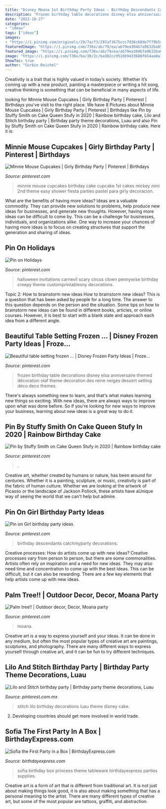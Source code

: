 ```yaml
---
title: "Disney Moana 1st Birthday Party Ideas - Birthday Descendants Catchmyparty Decorations"
description: "Frozen birthday table decorations disney elsa anniversaire themed décoration olaf theme decoration des reine neiges dessert setting déco deco themes"
date: "2022-10-27"
categories:
- "ideas"
tags: ["ideas"]
images:
- "https://i.pinimg.com/originals/29/7a/f3/297af3675ccc7d36c68de7f79b5afecf.jpg"
featuredImage: "https://i.pinimg.com/736x/ab/79/ea/ab79ea304b7a9632ba055ef8e4069c9f.jpg"
featured_image: "https://i.pinimg.com/736x/ab/79/ea/ab79ea304b7a9632ba055ef8e4069c9f.jpg"
image: "https://i.pinimg.com/736x/ba/38/2c/ba382cc9516b9433688f654aa8a72ba8--halloween-circus-theme-halloween.jpg"
ShowToc: true
author: "Corbin Reichel"
---
```



Creativity is a trait that is highly valued in today’s society. Whether it’s coming up with a new product, painting a masterpiece or writing a hit song, creative thinking is something that can be beneficial in many aspects of life.

	

		
looking for Minnie Mouse Cupcakes | Girly Birthday Party | Pinterest | Birthdays you've visit to the right place. We have 8 Pictures about Minnie Mouse Cupcakes | Girly Birthday Party | Pinterest | Birthdays like Pin by Stuffy Smith on Cake Queen Stufy in 2020 | Rainbow birthday cake, Lilo and Stitch birthday party | Birthday party theme decorations, Luau and also Pin by Stuffy Smith on Cake Queen Stufy in 2020 | Rainbow birthday cake. Here it is:
		
    
## Minnie Mouse Cupcakes | Girly Birthday Party | Pinterest | Birthdays

<img loading=lazy src="https://s-media-cache-ak0.pinimg.com/736x/f3/4d/26/f34d2642083819a5c642fd3b51823f64.jpg" onerror="this.onerror=null;this.src='https://tse4.mm.bing.net/th?id=OIP.2PZlqVfYC5sNHuk04CX9xAHaLH&amp;pid=15.1';" alt="Minnie Mouse Cupcakes | Girly Birthday Party | Pinterest | Birthdays">

_Source: pinterest.com_

>minnie mouse cupcakes birthday cake cupcake 1st cakes mickey mini 2nd theme easy shower fiesta parties pastel para girly decoracion. 

	

What are the benefits of having more ideas?
Ideas are a valuable commodity. They can provide new solutions to problems, help produce new ideas for businesses, and generate new thoughts. However, having more ideas can be difficult to come by. This can be a challenge for businesses, individuals, and organizations alike. One way to increase your chances of having more ideas is to focus on creating structures that support the generation and sharing of ideas.

    
## Pin On Holidays

<img loading=lazy src="https://i.pinimg.com/736x/ba/38/2c/ba382cc9516b9433688f654aa8a72ba8--halloween-circus-theme-halloween.jpg" onerror="this.onerror=null;this.src='https://tse2.mm.bing.net/th?id=OIP.elR10OBMghy4Q-jj3yHbjQHaKX&amp;pid=15.1';" alt="Pin on Holidays">

_Source: pinterest.com_

>halloween invitations carnevil scary circus clown pennywise birthday creepy theme customprintablesny decorations. 

	

Topic 2: How to brainstorm new ideas
How to brainstorm new ideas? This is a question that has been asked by people for a long time. The answer to this question depends on the person and the situation. Some tips on how to brainstorm new ideas can be found in different books, articles, or online courses. However, it is best to start with a blank slate and approach each idea from a different angle.

    
## Beautiful Table Setting Frozen … | Disney Frozen Party Ideas | Froze…

<img loading=lazy src="https://i.pinimg.com/736x/bf/ef/22/bfef222d7ac10e358a87d55a28b2efe4--frozen-table-decorations-frozen-birthday-party-decorations.jpg?b=t" onerror="this.onerror=null;this.src='https://tse2.mm.bing.net/th?id=OIP.RGgcVxnu0kfe_SScNysNSwHaJ3&amp;pid=15.1';" alt="Beautiful table setting frozen … | Disney Frozen Party Ideas | Froze…">

_Source: pinterest.com_

>frozen birthday table decorations disney elsa anniversaire themed décoration olaf theme decoration des reine neiges dessert setting déco deco themes. 

	

There's always something new to learn, and that's what makes learning new things so exciting. With new ideas, there are always ways to improve upon what was done before. So if you're looking for new ways to improve your business, learning about new ideas is a great way to do it.

    
## Pin By Stuffy Smith On Cake Queen Stufy In 2020 | Rainbow Birthday Cake

<img loading=lazy src="https://i.pinimg.com/736x/15/dc/33/15dc33ef692e2d16420e9ac86f76345d.jpg" onerror="this.onerror=null;this.src='https://tse2.mm.bing.net/th?id=OIP.oT6_q3Tq4JUA804DyT7mYAHaJ3&amp;pid=15.1';" alt="Pin by Stuffy Smith on Cake Queen Stufy in 2020 | Rainbow birthday cake">

_Source: pinterest.com_

>. 

	

Creative art, whether created by humans or nature, has been around for centuries. Whether it is a painting, sculpture, or music, creativity is part of the fabric of human culture. Whether we are looking at the artwork of Picasso or the landscape of Jackson Pollock, these artists have aUnique way of seeing the world that we can't help but admire.

    
## Pin On Girl Birthday Party Ideas

<img loading=lazy src="https://i.pinimg.com/736x/ab/79/ea/ab79ea304b7a9632ba055ef8e4069c9f.jpg" onerror="this.onerror=null;this.src='https://tse1.mm.bing.net/th?id=OIP.VkUZ56qBjOMXVHBQy_VK4wHaLE&amp;pid=15.1';" alt="Pin on Girl birthday party ideas">

_Source: pinterest.com_

>birthday descendants catchmyparty decorations. 

	

Creative processes: How do artists come up with new ideas?
Creative processes vary from person to person, but there are some commonalities. Artists often rely on inspiration and a need for new ideas. They may also need time and concentration to come up with the best ideas. This can be difficult, but it can also be rewarding. There are a few key elements that help artists come up with new ideas.

    
## Palm Tree!! | Outdoor Decor, Decor, Moana Party

<img loading=lazy src="https://i.pinimg.com/736x/0e/ed/56/0eed5648e3a19208c2922140408ae79d.jpg" onerror="this.onerror=null;this.src='https://tse4.mm.bing.net/th?id=OIP.V0LSKIAhbf-DBEJDypY7oQHaJ3&amp;pid=15.1';" alt="Palm tree!! | Outdoor decor, Decor, Moana party">

_Source: pinterest.com_

>moana. 

	

Creative art is a way to express yourself and your ideas. It can be done in any medium, but often the most popular types of creative art are paintings, sculptures, and photography. There are many different ways to express yourself through creative art, and it can be fun to try different techniques.

    
## Lilo And Stitch Birthday Party | Birthday Party Theme Decorations, Luau

<img loading=lazy src="https://i.pinimg.com/originals/29/7a/f3/297af3675ccc7d36c68de7f79b5afecf.jpg" onerror="this.onerror=null;this.src='https://tse3.mm.bing.net/th?id=OIP.vKIwsQ5sMwQcL9H7r_LquQHaJ4&amp;pid=15.1';" alt="Lilo and Stitch birthday party | Birthday party theme decorations, Luau">

_Source: pinterest.com.mx_

>stitch lilo birthday decorations luau theme disney cake. 

	

2. Developing countries should get more involved in world trade.

    
## Sofia The First Party In A Box | BirthdayExpress.com

<img loading=lazy src="http://images.birthdayexpress.com/mgen/96596c.jpg" onerror="this.onerror=null;this.src='https://tse4.mm.bing.net/th?id=OIP.svfkJlHBpp973gYQS-Ei4gHaDt&amp;pid=15.1';" alt="Sofia the First Party in a Box | BirthdayExpress.com">

_Source: birthdayexpress.com_

>sofia birthday box princess theme tableware birthdayexpress parties supplies. 

	

Creative art is a form of art that is different from traditional art. It is not just about making things look good, it is also about making something that has a personal meaning to the artist. There are many different types of creative art, but some of the most popular are tattoos, graffiti, and abstraction.

